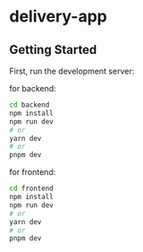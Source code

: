 # delivery-app
## Getting Started

First, run the development server:

for backend:
```bash
cd backend
npm install
npm run dev
# or
yarn dev
# or
pnpm dev
```

for frontend:
```bash
cd frontend
npm install
npm run dev
# or
yarn dev
# or
pnpm dev
```
